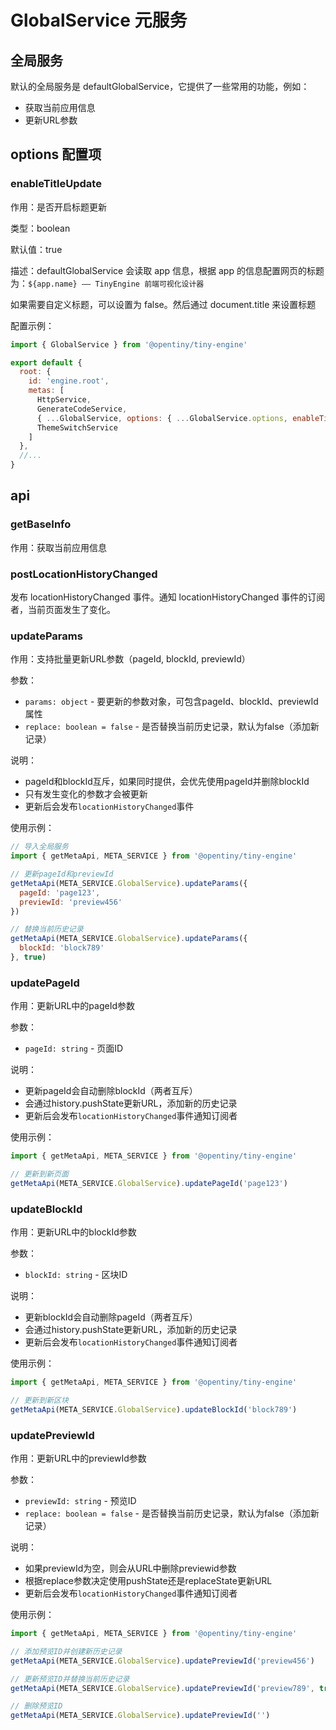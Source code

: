 # GlobalService 元服务

## 全局服务

默认的全局服务是 defaultGlobalService，它提供了一些常用的功能，例如：

- 获取当前应用信息
- 更新URL参数

## options 配置项

### enableTitleUpdate

作用：是否开启标题更新

类型：boolean

默认值：true

描述：defaultGlobalService 会读取 app 信息，根据 app 的信息配置网页的标题为：`${app.name} —— TinyEngine 前端可视化设计器`

如果需要自定义标题，可以设置为 false。然后通过 document.title 来设置标题

配置示例：

```javascript
import { GlobalService } from '@opentiny/tiny-engine'

export default {
  root: {
    id: 'engine.root',
    metas: [
      HttpService,
      GenerateCodeService,
      { ...GlobalService, options: { ...GlobalService.options, enableTitleUpdate: false } },
      ThemeSwitchService
    ]
  },
  //...
}
```

## api

### getBaseInfo

作用：获取当前应用信息

### postLocationHistoryChanged

发布 locationHistoryChanged 事件。通知 locationHistoryChanged 事件的订阅者，当前页面发生了变化。

### updateParams

作用：支持批量更新URL参数（pageId, blockId, previewId）

参数：
- `params: object` - 要更新的参数对象，可包含pageId、blockId、previewId属性
- `replace: boolean = false` - 是否替换当前历史记录，默认为false（添加新记录）

说明：
- pageId和blockId互斥，如果同时提供，会优先使用pageId并删除blockId
- 只有发生变化的参数才会被更新
- 更新后会发布`locationHistoryChanged`事件

使用示例：
```js
// 导入全局服务
import { getMetaApi, META_SERVICE } from '@opentiny/tiny-engine'

// 更新pageId和previewId
getMetaApi(META_SERVICE.GlobalService).updateParams({ 
  pageId: 'page123', 
  previewId: 'preview456' 
})

// 替换当前历史记录
getMetaApi(META_SERVICE.GlobalService).updateParams({ 
  blockId: 'block789' 
}, true)
```

### updatePageId

作用：更新URL中的pageId参数

参数：
- `pageId: string` - 页面ID

说明：
- 更新pageId会自动删除blockId（两者互斥）
- 会通过history.pushState更新URL，添加新的历史记录
- 更新后会发布`locationHistoryChanged`事件通知订阅者

使用示例：
```js
import { getMetaApi, META_SERVICE } from '@opentiny/tiny-engine'

// 更新到新页面
getMetaApi(META_SERVICE.GlobalService).updatePageId('page123')
```

### updateBlockId

作用：更新URL中的blockId参数

参数：
- `blockId: string` - 区块ID

说明：
- 更新blockId会自动删除pageId（两者互斥）
- 会通过history.pushState更新URL，添加新的历史记录
- 更新后会发布`locationHistoryChanged`事件通知订阅者

使用示例：
```js
import { getMetaApi, META_SERVICE } from '@opentiny/tiny-engine'

// 更新到新区块
getMetaApi(META_SERVICE.GlobalService).updateBlockId('block789')
```

### updatePreviewId

作用：更新URL中的previewId参数

参数：
- `previewId: string` - 预览ID
- `replace: boolean = false` - 是否替换当前历史记录，默认为false（添加新记录）

说明：
- 如果previewId为空，则会从URL中删除previewid参数
- 根据replace参数决定使用pushState还是replaceState更新URL
- 更新后会发布`locationHistoryChanged`事件通知订阅者

使用示例：
```js
import { getMetaApi, META_SERVICE } from '@opentiny/tiny-engine'

// 添加预览ID并创建新历史记录
getMetaApi(META_SERVICE.GlobalService).updatePreviewId('preview456')

// 更新预览ID并替换当前历史记录
getMetaApi(META_SERVICE.GlobalService).updatePreviewId('preview789', true)

// 删除预览ID
getMetaApi(META_SERVICE.GlobalService).updatePreviewId('')
```  
